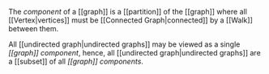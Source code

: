 The _component_ of a [[graph]] is a [[partition]] of the [[graph]] where all [[Vertex|vertices]] must be [[Connected Graph|connected]] by a [[Walk]] between them.

All [[undirected graph|undirected graphs]] may be viewed as a single _[[graph]] component_, hence, all [[undirected graph|undirected graphs]] are a [[subset]] of all _[[graph]] components_.

